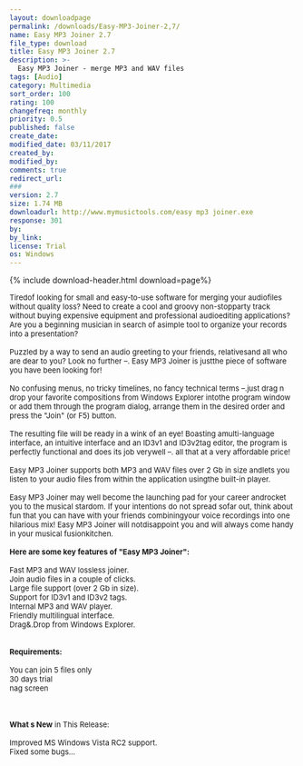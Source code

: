 ```yaml
---
layout: downloadpage
permalink: /downloads/Easy-MP3-Joiner-2,7/
name: Easy MP3 Joiner 2.7
file_type: download
title: Easy MP3 Joiner 2.7
description: >-
  Easy MP3 Joiner - merge MP3 and WAV files
tags: [Audio]
category: Multimedia
sort_order: 100
rating: 100
changefreq: monthly
priority: 0.5
published: false
create_date:
modified_date: 03/11/2017
created_by:
modified_by:
comments: true
redirect_url:
###
version: 2.7
size: 1.74 MB
downloadurl: http://www.mymusictools.com/easy mp3 joiner.exe
response: 301
by:
by_link:
license: Trial
os: Windows
---
```


{% include download-header.html download=page%}

<p style="fix-download-text !important">
<p><font size="2">Tiredof looking for small and easy-to-use software for merging your audiofiles without quality loss? Need to create a cool and groovy non-stopparty track without buying expensive equipment and professional audioediting applications? Are you a beginning musician in search of asimple tool to organize your records into a presentation? <br />
<br />
Puzzled by a way to send an audio greeting to your friends, relativesand all who are dear to you? Look no further –. Easy MP3 Joiner is justthe piece of software you have been looking for! <br />
<br />
No confusing menus, no tricky timelines, no fancy technical terms –.just drag n drop your favorite compositions from Windows Explorer intothe program window or add them through the program dialog, arrange them in the desired order and press the "Join" (or F5) button.<br />
<br />
The resulting file will be ready in a wink of an eye! Boasting amulti-language interface, an intuitive interface and an ID3v1 and ID3v2tag editor, the program is perfectly functional and does its job verywell –. all that at a very affordable price! <br />
<br />
Easy MP3 Joiner supports both MP3 and WAV files over 2 Gb in size andlets you listen to your audio files from within the application usingthe built-in player. <br />
<br />
Easy MP3 Joiner may well become the launching pad for your career androcket you to the musical stardom. If your intentions do not spread sofar out, think about fun that you can have with your friends combiningyour voice recordings into one hilarious mix! Easy MP3 Joiner will notdisappoint you and will always come handy in your musical fusionkitchen.<br />
<br />
<span><strong>Here are some key features of "Easy MP3 Joiner":</strong></span><br />
<br />
Fast MP3 and WAV lossless joiner.<br />
Join audio files in a couple of clicks.<br />
Large file support (over 2 Gb in size).<br />
Support for ID3v1 and ID3v2 tags.<br />
Internal MP3 and WAV player.<br />
Friendly multilingual interface.<br />
Drag&amp;.Drop from Windows Explorer.<br />
<br />
<br />
<span><strong>Requirements:</strong></span><br />
<br />
You can join 5 files only<br />
30 days trial<br />
nag screen<br />
</font></p>
<div class="celltext_big"><br />
<br />
<font size="2"><strong>What s New</strong> in This Release:<br />
<br />
Improved MS Windows Vista RC2 support.<br />
Fixed some bugs...</font></div></p>
